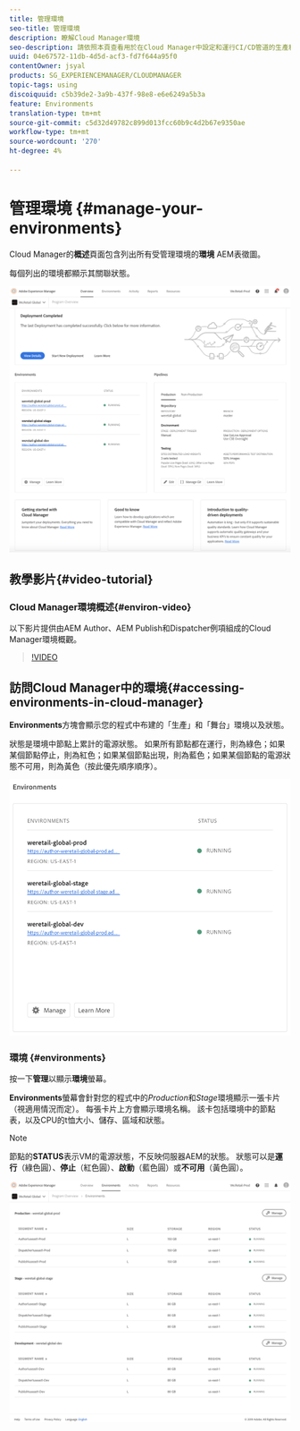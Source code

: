 ```yaml
---
title: 管理環境
seo-title: 管理環境
description: 瞭解Cloud Manager環境
seo-description: 請依照本頁查看用於在Cloud Manager中設定和運行CI/CD管道的生產和非生產環境的清單。
uuid: 04e67572-11db-4d5d-acf3-fd7f644a95f0
contentOwner: jsyal
products: SG_EXPERIENCEMANAGER/CLOUDMANAGER
topic-tags: using
discoiquuid: c5b39de2-3a9b-437f-98e8-e6e6249a5b3a
feature: Environments
translation-type: tm+mt
source-git-commit: c5d32d49782c899d013fcc60b9c4d2b67e9350ae
workflow-type: tm+mt
source-wordcount: '270'
ht-degree: 4%

---
```



# 管理環境 {#manage-your-environments}

Cloud Manager的&#x200B;**概述**&#x200B;頁面包含列出所有受管理環境的&#x200B;**環境** AEM表徵圖。

每個列出的環境都顯示其關聯狀態。

![](assets/Manage-Environ-Overview.png)

## 教學影片{#video-tutorial}

### Cloud Manager環境概述{#environ-video}

以下影片提供由AEM Author、AEM Publish和Dispatcher例項組成的Cloud Manager環境概觀。

>[!VIDEO](https://video.tv.adobe.com/v/26318/)

## 訪問Cloud Manager中的環境{#accessing-environments-in-cloud-manager}

**Environments**&#x200B;方塊會顯示您的程式中布建的「生產」和「舞台」環境以及狀態。

狀態是環境中節點上累計的電源狀態。 如果所有節點都在運行，則為綠色；如果某個節點停止，則為紅色；如果某個節點出現，則為藍色；如果某個節點的電源狀態不可用，則為黃色（按此優先順序順序）。

![](assets/Environments-card-new.png)

### 環境 {#environments}

按一下&#x200B;**管理**&#x200B;以顯示&#x200B;**環境**&#x200B;螢幕。

**Environments**&#x200B;螢幕會針對您的程式中的&#x200B;*Production*&#x200B;和&#x200B;*Stage*&#x200B;環境顯示一張卡片（視適用情況而定）。 每張卡片上方會顯示環境名稱。 該卡包括環境中的節點表，以及CPU的t恤大小、儲存、區域和狀態。

>[!NOTE]
>
>節點的&#x200B;**STATUS**&#x200B;表示VM的電源狀態，不反映伺服器AEM的狀態。 狀態可以是&#x200B;**運行**（綠色圓）、**停止**（紅色圓）、**啟動**（藍色圓）或&#x200B;**不可用**（黃色圓）。

![](assets/Environments-tab.png)

